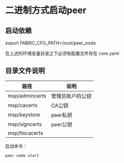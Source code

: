 # 二进制方式启动peer

## 启动依赖

export FABRIC_CFG_PATH=/root/peer_node

在上述的环境变量目录之下必须有配置文件存在 core.yaml

## 目录文件说明


| 路径       | 说明|
| ---------  | --------- |
|   msp/admincerts   | 管理员账户的公钥  | 
|   msp/cacerts   | CA公钥  | 
|   msp/keystore   | peer私钥  | 
|   msp/signcerts   |  peer公钥 | 
|   msp/tlscacerts   |   | 




启动命令：

```startpeer
peer node start
```
